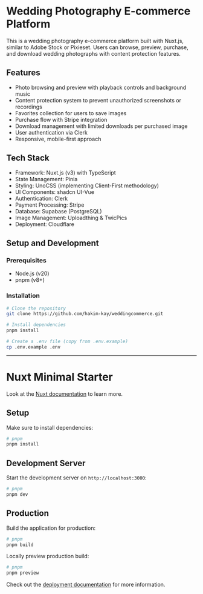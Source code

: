 # Wedding Photography E-commerce Platform

This is a wedding photography e-commerce platform built with Nuxt.js, similar to Adobe Stock or Pixieset. Users can browse, preview, purchase, and download wedding photographs with content protection features.

## Features

- Photo browsing and preview with playback controls and background music
- Content protection system to prevent unauthorized screenshots or recordings
- Favorites collection for users to save images
- Purchase flow with Stripe integration
- Download management with limited downloads per purchased image
- User authentication via Clerk
- Responsive, mobile-first approach

## Tech Stack

- Framework: Nuxt.js (v3) with TypeScript
- State Management: Pinia
- Styling: UnoCSS (implementing Client-First methodology)
- UI Components: shadcn UI-Vue
- Authentication: Clerk
- Payment Processing: Stripe
- Database: Supabase (PostgreSQL)
- Image Management: Uploadthing & TwicPics
- Deployment: Cloudflare

## Setup and Development

### Prerequisites

- Node.js (v20)
- pnpm (v8+)

### Installation

```bash
# Clone the repository
git clone https://github.com/hakim-kay/weddingcommerce.git

# Install dependencies
pnpm install

# Create a .env file (copy from .env.example)
cp .env.example .env
```

---

# Nuxt Minimal Starter

Look at the [Nuxt documentation](https://nuxt.com/docs/getting-started/introduction) to learn more.

## Setup

Make sure to install dependencies:

```bash
# pnpm
pnpm install
```

## Development Server

Start the development server on `http://localhost:3000`:

```bash
# pnpm
pnpm dev

```

## Production

Build the application for production:

```bash
# pnpm
pnpm build

```

Locally preview production build:

```bash
# pnpm
pnpm preview

```

Check out the [deployment documentation](https://nuxt.com/docs/getting-started/deployment) for more information.
